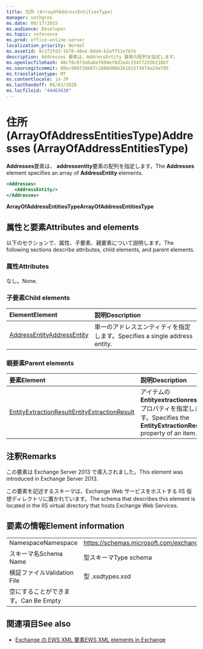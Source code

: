 ```yaml
---
title: 住所 (ArrayOfAddressEntitiesType)
manager: sethgros
ms.date: 09/17/2015
ms.audience: Developer
ms.topic: reference
ms.prod: office-online-server
localization_priority: Normal
ms.assetid: 0c1f3fd3-1b78-46ee-8dd4-b2aff51e767e
description: Addresses 要素は、AddressEntity 要素の配列を指定します。
ms.openlocfilehash: 48cf8c0fda6a8ef894ef8d3a4c154f7255b218bf
ms.sourcegitcommit: 88ec988f2bb67c1866d06b361615f3674a24e795
ms.translationtype: MT
ms.contentlocale: ja-JP
ms.lasthandoff: 06/03/2020
ms.locfileid: "44463630"
---
```

# <a name="addresses-arrayofaddressentitiestype"></a><span data-ttu-id="be892-103">住所 (ArrayOfAddressEntitiesType)</span><span class="sxs-lookup"><span data-stu-id="be892-103">Addresses (ArrayOfAddressEntitiesType)</span></span>

<span data-ttu-id="be892-104">**Addresses**要素は、 **addressentity**要素の配列を指定します。</span><span class="sxs-lookup"><span data-stu-id="be892-104">The **Addresses** element specifies an array of **AddressEntity** elements.</span></span> 
  
```XML
<Addresses>
   <AddressEntity/>
</Addresses>
```

 <span data-ttu-id="be892-105">**ArrayOfAddressEntitiesType**</span><span class="sxs-lookup"><span data-stu-id="be892-105">**ArrayOfAddressEntitiesType**</span></span>
## <a name="attributes-and-elements"></a><span data-ttu-id="be892-106">属性と要素</span><span class="sxs-lookup"><span data-stu-id="be892-106">Attributes and elements</span></span>

<span data-ttu-id="be892-107">以下のセクションで、属性、子要素、親要素について説明します。</span><span class="sxs-lookup"><span data-stu-id="be892-107">The following sections describe attributes, child elements, and parent elements.</span></span>
  
### <a name="attributes"></a><span data-ttu-id="be892-108">属性</span><span class="sxs-lookup"><span data-stu-id="be892-108">Attributes</span></span>

<span data-ttu-id="be892-109">なし。</span><span class="sxs-lookup"><span data-stu-id="be892-109">None.</span></span>
  
### <a name="child-elements"></a><span data-ttu-id="be892-110">子要素</span><span class="sxs-lookup"><span data-stu-id="be892-110">Child elements</span></span>

|<span data-ttu-id="be892-111">**Element**</span><span class="sxs-lookup"><span data-stu-id="be892-111">**Element**</span></span>|<span data-ttu-id="be892-112">**説明**</span><span class="sxs-lookup"><span data-stu-id="be892-112">**Description**</span></span>|
|:-----|:-----|
|[<span data-ttu-id="be892-113">AddressEntity</span><span class="sxs-lookup"><span data-stu-id="be892-113">AddressEntity</span></span>](addressentity.md) <br/> |<span data-ttu-id="be892-114">単一のアドレスエンティティを指定します。</span><span class="sxs-lookup"><span data-stu-id="be892-114">Specifies a single address entity.</span></span>  <br/> |
   
### <a name="parent-elements"></a><span data-ttu-id="be892-115">親要素</span><span class="sxs-lookup"><span data-stu-id="be892-115">Parent elements</span></span>

|<span data-ttu-id="be892-116">**要素**</span><span class="sxs-lookup"><span data-stu-id="be892-116">**Element**</span></span>|<span data-ttu-id="be892-117">**説明**</span><span class="sxs-lookup"><span data-stu-id="be892-117">**Description**</span></span>|
|:-----|:-----|
|[<span data-ttu-id="be892-118">EntityExtractionResult</span><span class="sxs-lookup"><span data-stu-id="be892-118">EntityExtractionResult</span></span>](entityextractionresult.md) <br/> |<span data-ttu-id="be892-119">アイテムの**Entityextractionresult**プロパティを指定します。</span><span class="sxs-lookup"><span data-stu-id="be892-119">Specifies the **EntityExtractionResult** property of an item.</span></span>  <br/> |
   
## <a name="remarks"></a><span data-ttu-id="be892-120">注釈</span><span class="sxs-lookup"><span data-stu-id="be892-120">Remarks</span></span>

<span data-ttu-id="be892-121">この要素は Exchange Server 2013 で導入されました。</span><span class="sxs-lookup"><span data-stu-id="be892-121">This element was introduced in Exchange Server 2013.</span></span>
  
<span data-ttu-id="be892-122">この要素を記述するスキーマは、Exchange Web サービスをホストする IIS 仮想ディレクトリに置かれています。</span><span class="sxs-lookup"><span data-stu-id="be892-122">The schema that describes this element is located in the IIS virtual directory that hosts Exchange Web Services.</span></span>
  
## <a name="element-information"></a><span data-ttu-id="be892-123">要素の情報</span><span class="sxs-lookup"><span data-stu-id="be892-123">Element information</span></span>

|||
|:-----|:-----|
|<span data-ttu-id="be892-124">Namespace</span><span class="sxs-lookup"><span data-stu-id="be892-124">Namespace</span></span>  <br/> |https://schemas.microsoft.com/exchange/services/2006/types  <br/> |
|<span data-ttu-id="be892-125">スキーマ名</span><span class="sxs-lookup"><span data-stu-id="be892-125">Schema Name</span></span>  <br/> |<span data-ttu-id="be892-126">型スキーマ</span><span class="sxs-lookup"><span data-stu-id="be892-126">Type schema</span></span>  <br/> |
|<span data-ttu-id="be892-127">検証ファイル</span><span class="sxs-lookup"><span data-stu-id="be892-127">Validation File</span></span>  <br/> |<span data-ttu-id="be892-128">型 .xsd</span><span class="sxs-lookup"><span data-stu-id="be892-128">types.xsd</span></span>  <br/> |
|<span data-ttu-id="be892-129">空にすることができます。</span><span class="sxs-lookup"><span data-stu-id="be892-129">Can Be Empty</span></span>  <br/> ||
   
## <a name="see-also"></a><span data-ttu-id="be892-130">関連項目</span><span class="sxs-lookup"><span data-stu-id="be892-130">See also</span></span>

- [<span data-ttu-id="be892-131">Exchange の EWS XML 要素</span><span class="sxs-lookup"><span data-stu-id="be892-131">EWS XML elements in Exchange</span></span>](ews-xml-elements-in-exchange.md)

